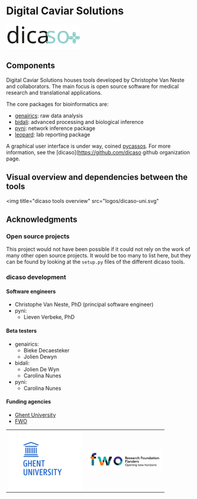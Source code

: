 # Digital Caviar Solutions
<img title="dicaso logo" src="logos/dicaso-text-logo.svg" width="200">

## Components

Digital Caviar Solutions houses tools developed by Christophe Van
Neste and collaborators. The main focus is open source software for
medical research and translational applications.

The core packages for bioinformatics are:

- [genairics](https://github.com/dicaso/genairics): raw data analysis
- [bidali](https://github.com/dicaso/bidali): advanced processing and biological inference
- [pyni](https://github.com/dicaso/pyni): network inference package
- [leopard](https://github.com/dicaso/leopard): lab reporting package

A graphical user interface is under way, coined [pycassos](https://github.com/dicaso/pycassos).
For more information, see the [dicaso](https://github.com/dicaso github organization page.

## Visual overview and dependencies between the tools
<img title="dicaso tools overview" src="logos/dicaso-uni.svg"

## Acknowledgments

### Open source projects

This project would not have been possible if it could not rely on the work of many
other open source projects. It would be too many to list here, but they can be found
by looking at the `setup.py` files of the different dicaso tools.

### dicaso development

#### Software engineers

- Christophe Van Neste, PhD (principal software engineer)
- pyni:
  - Lieven Verbeke, PhD

#### Beta testers

- genairics:
  - Bieke Decaesteker
  - Jolien Dewyn
- bidali:
  - Jolien De Wyn
  - Carolina Nunes
- pyni:
  - Carolina Nunes

#### Funding agencies

- [Ghent University](https://www.ugent.be/)
- [FWO](http://www.fwo.be/)

<table>
<tr>
<td><img title="FWO logo" src="logos/ugent_logo_web.png" width="200"></td>
<td><img title="FWO logo" src="logos/fwo_logo_web.png" width="200"></td>
</tr>
</table>


